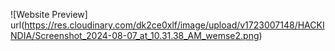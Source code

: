 ![Website Preview] url(https://res.cloudinary.com/dk2ce0xlf/image/upload/v1723007148/HACKINDIA/Screenshot_2024-08-07_at_10.31.38_AM_wemse2.png)
